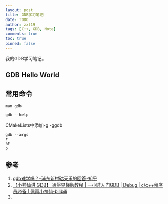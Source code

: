 ```yaml
---
layout: post
title: GDB学习笔记
date: TODO
author: zxl19
tags: [C++, GDB, Note]
comments: true
toc: true
pinned: false
---
```


我的GDB学习笔记。

<!-- more -->

## GDB Hello World

## 常用命令

```shell
man gdb
```

```shell
gdb --help
```

CMakeLists中添加-g -ggdb

```shell
gdb --args
r
bt
p
```

## 参考

1. [gdb难学吗？-浦东新村轱天乐的回答-知乎](https://www.zhihu.com/question/22196181/answer/2477857267)
2. [【小神仙讲 GDB】 通俗易懂版教程 | 一小时入门GDB | Debug | c/c++程序员必备 | 佩雨小神仙-bilibili](https://www.bilibili.com/video/BV1EK411g7Li)
3. [](http://c.biancheng.net/gdb/)
